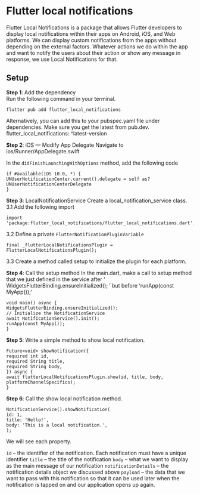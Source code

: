 # Flutter local notifications
Flutter Local Notifications is a package that allows Flutter developers to display local notifications within their apps on Android, iOS, and Web platforms. We can display custom notifications from the apps without depending on the external factors. Whatever actions we do within the app and want to notify the users about their action or show any message in response, we use Local Notifications for that.

## Setup

**Step 1**: Add the dependency <br />
Run the following command in your terminal.<br />
```
flutter pub add flutter_local_notifications
```
Alternatively, you can add this to your pubspec.yaml file under dependencies. Make sure you get the latest from pub.dev.<br />
flutter_local_notifications: ^latest-version

**Step 2**: iOS — Modify App Delegate
Navigate to ios/Runner/AppDelegate.swift

In the `didFinishLaunchingWithOptions` method, add the following code
```
if #available(iOS 10.0, *) {
UNUserNotificationCenter.current().delegate = self as? UNUserNotificationCenterDelegate
}
```

**Step 3**: LocalNotificationService
Create a local_notification_service class.
3.1 Add the following import
```
import 'package:flutter_local_notifications/flutter_local_notifications.dart';
```

3.2 Define a private `FlutterNotificationPluginVariable`
```
final _flutterLocalNotificationsPlugin = FlutterLocalNotificationsPlugin();
```
3.3 Create a method called setup to initialize the plugin for each platform.

**Step 4**: Call the setup method
In the main.dart, make a call to setup method that we just defined in the service after ‘ WidgetsFlutterBinding.ensureInitialized(); ’ but before ‘runApp(const MyApp());’
```
void main() async {
WidgetsFlutterBinding.ensureInitialized();
// Initialize the NotificationService
await NotificationService().init();
runApp(const MyApp());
}
```

**Step 5**: Write a simple method to show local notification.
```
Future<void> showNotification({
required int id,
required String title,
required String body,
}) async {
await flutterLocalNotificationsPlugin.show(id, title, body, platformChannelSpecifics);
}
```

**Step 6**: Call the show local notification method.
```
NotificationService().showNotification(
id: 1,
title: 'Hello!',
body: 'This is a local notification.',
);
```

We will see each property.

`id` – the identifier of the notification. Each notification must have a unique identifier
`title` – the title of the notification
`body` – what we want to display as the main message of our notification
`notificationDetails` – the notification details object we discussed above
`payload` – the data that we want to pass with this notification so that it can be used later when the notification is tapped on and our application opens up again.



